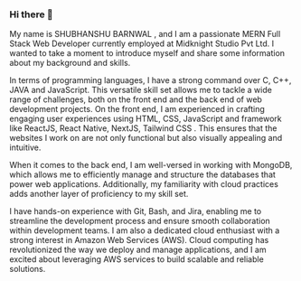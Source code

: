 ### Hi there 👋

My name is SHUBHANSHU BARNWAL , and I am a passionate MERN Full Stack Web Developer currently employed at Midknight Studio Pvt Ltd. I wanted to take a moment to introduce myself and share some information about my background and skills.

In terms of programming languages, I have a strong command over C, C++, JAVA and JavaScript. This versatile skill set allows me to tackle a wide range of challenges, both on the front end and the back end of web development projects. On the front end, I am experienced in crafting engaging user experiences using HTML, CSS, JavaScript and framework like ReactJS, React Native, NextJS, Tailwind CSS . This ensures that the websites I work on are not only functional but also visually appealing and intuitive.

When it comes to the back end, I am well-versed in working with MongoDB, which allows me to efficiently manage and structure the databases that power web applications. Additionally, my familiarity with cloud practices adds another layer of proficiency to my skill set.

I have hands-on experience with Git, Bash, and Jira, enabling me to streamline the development process and ensure smooth collaboration within development teams. I am also a dedicated cloud enthusiast with a strong interest in Amazon Web Services (AWS). Cloud computing has revolutionized the way we deploy and manage applications, and I am excited about leveraging AWS services to build scalable and reliable solutions.

